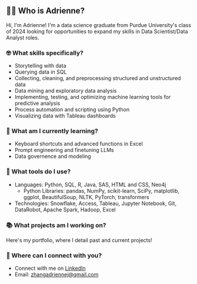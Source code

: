 ## 🤷‍♀️ **Who** is Adrienne?

Hi, I'm Adrienne! I'm a data science graduate from Purdue University's class of 2024 looking for opportunities to expand my skills in Data Scientist/Data Analyst roles.


### 🤓 What **skills** specifically?
* Storytelling with data
* Querying data in SQL
* Collecting, cleaning, and preprocessing structured and unstructured data
* Data mining and exploratory data analysis
* Implementing, testing, and optimizing machine learning tools for predictive analysis
* Process automation and scripting using Python
* Visualizing data with Tableau dashboards


### 🌱 What am I currently **learning**?
* Keyboard shortcuts and advanced functions in Excel
* Prompt engineering and finetuning LLMs
* Data governence and modeling


### 🧰 What **tools** do I use?
* Languages: Python, SQL, R, Java, SAS, HTML and CSS, Neo4j
  * Python Libraries: pandas, NumPy, scikit-learn, SciPy, matplotlib, ggplot, BeautifulSoup, NLTK, PyTorch, transformers
* Technologies: Snowflake, Access, Tableau, Jupyter Notebook, Git, DataRobot, Apache Spark, Hadoop, Excel


### 📚 What **projects** am I working on?
Here's my portfolio, where I detail past and current projects!


### 📧 Where can I **connect** with you?
* Connect with me on [LinkedIn](https://www.linkedin.com/in/ad-zhang/)
* Email: zhangadriennej@gmail.com

